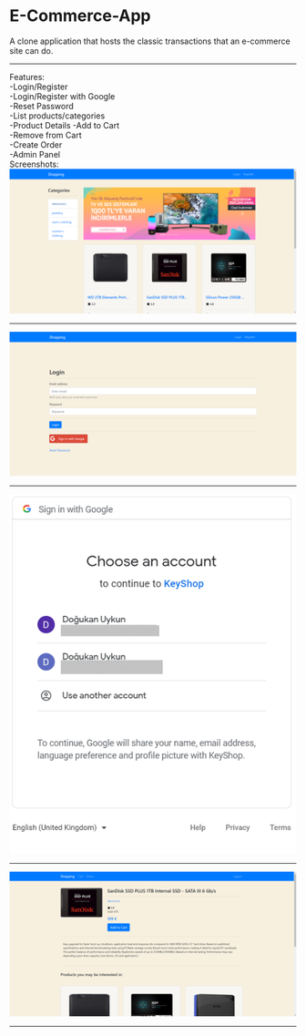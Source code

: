 # E-Commerce-App

A clone application that hosts the classic transactions that an e-commerce site can do.
<hr>
Features:<br>
-Login/Register<br>
-Login/Register with Google<br>
-Reset Password<br>
-List products/categories<br>
-Product Details
-Add to Cart<br>
-Remove from Cart<br>
-Create Order<br>
-Admin Panel
<br>
Screenshots:<br>
<img src="screenshots/ss-1.png"/><hr>
<img src="screenshots/ss-2.png"/><hr>
<img src="screenshots/ss-3.png"/><hr>
<img src="screenshots/ss-4.png"/><hr>
